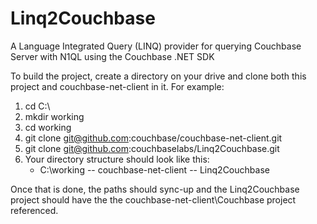 Linq2Couchbase
==================

A Language Integrated Query (LINQ) provider for querying Couchbase Server with N1QL using the Couchbase .NET SDK

To build the project, create a directory on your drive and clone both this project and couchbase-net-client in it. For example:

1. cd C:\
2. mkdir working
3. cd working
4. git clone git@github.com:couchbase/couchbase-net-client.git
5. git clone git@github.com:couchbaselabs/Linq2Couchbase.git
6. Your directory structure should look like this:
     - C:\working
        -- couchbase-net-client
        -- Linq2Couchbase

Once that is done, the paths should sync-up and the Linq2Couchbase project should have the the couchbase-net-client\Couchbase project referenced.
